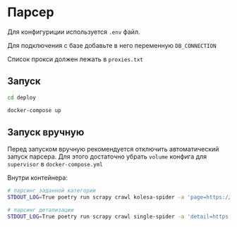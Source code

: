 # Парсер

Для конфигуриции используется `.env` файл.

Для подключения с базе добавьте в него переменную `DB_CONNECTION`

Список прокси должен лежать в `proxies.txt`

## Запуск

```sh
cd deploy

docker-compose up
```

## Запуск вручную

Перед запуском вручную рекомендуется отключить автоматический запуск парсера. Для этого достаточно убрать `volume` конфига для `supervisor` в `docker-compose.yml`

Внутри контейнера:

```sh
# парсинг заданной категории
STDOUT_LOG=True poetry run scrapy crawl kolesa-spider -a 'page=https://kolesa.kz/cars/vaz/'

# парсинг детализации
STDOUT_LOG=True poetry run scrapy crawl single-spider -a 'detail=https://kolesa.kz/a/show/141671671'
```
